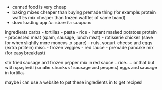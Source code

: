 - canned food is very cheap
- baking mixes cheaper than buying premade thing (for example: protein waffles mix cheaper than frozen waffles of same brand)
- downloading app for store for coupons

ingredients
carbs
	- tortillas
	- pasta
	- rice
	- instant mashed potatoes
protein
	- processed meat (spam, sausage, lunch meat)
	- rotisserie chicken (save for when slightly more moneys to spare)
	- nuts, yogurt, cheese and eggs (extra protein)
misc.
	- frozen veggies
	- red sauce
	- premade pancake mix (for easy breakfast)

stir fried sausage and frozen pepper mix in red sauce + rice..... or that but with spaghetti (smaller chunks of sausage and peppers)
eggs and sausage in tortillas

maybe i can use a website to put these ingredients in to get recipes!